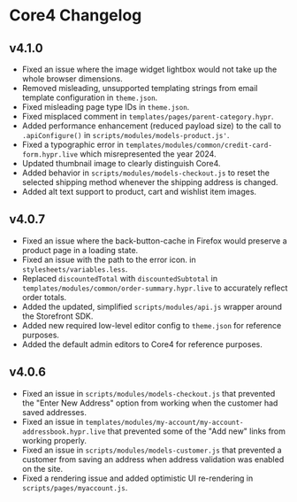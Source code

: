 Core4 Changelog
===============

v4.1.0
------
* Fixed an issue where the image widget lightbox would not take up the whole browser dimensions.
* Removed misleading, unsupported templating strings from email template configuration in `theme.json`.
* Fixed misleading page type IDs in `theme.json`.
* Fixed misplaced comment in `templates/pages/parent-category.hypr`.
* Added performance enhancement (reduced payload size) to the call to `.apiConfigure()` in `scripts/modules/models-product.js'`.
* Fixed a typographic error in `templates/modules/common/credit-card-form.hypr.live` which misrepresented the year 2024.
* Updated thumbnail image to clearly distinguish Core4.
* Added behavior in `scripts/modules/models-checkout.js` to reset the selected shipping method whenever the shipping address is changed.
* Added alt text support to product, cart and wishlist item images.

v4.0.7
------
* Fixed an issue where the back-button-cache in Firefox would preserve a product page in a loading state.
* Fixed an issue with the path to the error icon. in `stylesheets/variables.less`.
* Replaced `discountedTotal` with `discountedSubtotal` in `templates/modules/common/order-summary.hypr.live` to accurately reflect order totals.
* Added the updated, simplified `scripts/modules/api.js` wrapper around the Storefront SDK.
* Added new required low-level editor config to `theme.json` for reference purposes.
* Added the default admin editors to Core4 for reference purposes.

v4.0.6
------
* Fixed an issue in `scripts/modules/models-checkout.js` that prevented the "Enter New Address" option from working when the customer had saved addresses.
* Fixed an issue in `templates/modules/my-account/my-account-addressbook.hypr.live` that prevented some of the "Add new" links from working properly.
* Fixed an issue in `scripts/modules/models-customer.js` that prevented a customer from saving an address when address validation was enabled on the site.
* Fixed a rendering issue and added optimistic UI re-rendering in `scripts/pages/myaccount.js`.
